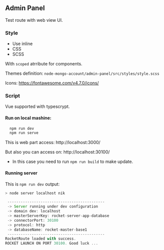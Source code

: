 
## Admin Panel

 Test route with web view UI.

### Style

  - Use inline 
  - CSS
  - SCSS 

  With `scoped` atrribute for components.

  Themes definition:
  `node-mongo-account/admin-panel/src/styles/style.scss`

  Icons:
  https://fontawesome.com/v4.7.0/icons/

### Script

Vue supported with typescrypt.

#### Run on local mashine:
```js
  npm run dev 
  npm run serve
```

This is web part access:
http://localhost:3000/

But also you can access on:
http://localhost:30100/
 - In this case you need to run `npm run build`
   to make update.

#### Running server
This is `npm run dev` output:
```js
> node server localhost nik

 --------------------------------------------
 -> Server running under dev configuration
 -> domain dev: localhost
 -> masterServerKey: rocket-server-app-database
 -> connectorPort: 30100
 -> protocol: http
 -> databaseName: rocket-master-base1
 --------------------------------------------
RocketRoute loaded with success.
ROCKET LAUNCH ON PORT 30100. Good luck ...
```
